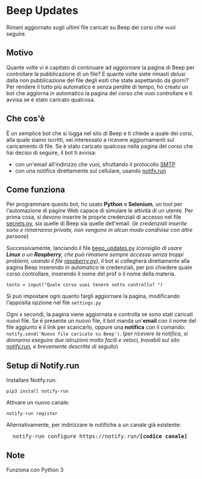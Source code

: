 # Beep Updates
Rimani aggiornato sugli ultimi file caricati su Beep dei corsi che vuoi seguire.

## Motivo
Quante volte vi è capitato di continuare ad *aggiornare* la pagina di Beep per controllare la pubblicazione di un file? E quante volte siete rimasti *delusi* dalla non pubblicazione del file degli esiti che state aspettando da giorni?
Per rendere il tutto più automatico e senza perdite di tempo, ho creato un bot che aggiorna in automatico la pagina del corso che vuoi controllare e ti avvisa se è stato caricato qualcosa. 

## Che cos'è
È un semplice bot che si logga nel sito di Beep e ti chiede a quale dei corsi, alla quale siamo iscritti, sei interessato a ricevere aggiornamenti sul caricamento di file. Se è stato caricato qualcosa nella pagina del corso che hai deciso di seguire, il bot ti avvisa:
- con un'email all'indirizzo che vuoi, sfruttando il protocollo [SMTP](https://docs.python.org/3/library/smtplib.html#module-smtplib)
- con una notifica direttamente sul cellulare, usando [notify.run](https://notify.run/)


## Come funziona
Per programmare questo bot, ho usato **Python** e **Selenium**, un tool per l'automazione di pagine Web capace di simulare le attività di un utente. 
Per prima cosa, si devono inserire le proprie credenziali di accesso nel file [secrets.py](secrets.py), sia quelle di Beep sia quelle dell'email. (*le credenziali inserite sono e rimarranno private, non vengono in alcun modo condivise con altre persone*)

Successivamente, lanciando il file [beep_updates.py](beep_updates.py) *(consiglio di usare **Linux** o un **Raspberry**, che può rimanere sempre accesso senza troppi problemi, usando il file [raspberry.py](raspberry.py))*, il bot si collegherà direttamente alla pagina Beep inserendo in automatico le credenziali, per poi chiedere quale corso controllare, inserendo il nome del prof o il nome della materia.

```
testo = input("Quale corso vuoi tenere sotto controllo? ")
```

Si può impostare ogni quanto fargli aggiornare la pagina, modificando l'apposita opzione nel file `settings.py`

Ogni x secondi, la pagina viene aggiornata e controlla se sono stati caricati nuovi file. Se è presente un nuovo file, il bot manda un'**email** con il nome del file aggiunto e il link per scaricarlo, oppure una **notifica** con il comando: ```notify.send('Nuovo file caricato su Beep')```. (*per ricevere la notifica, si dovranno eseguire due istruzioni molto facili e veloci, trovabili sul sito [notify.run](https://notify.run/), e brevemente descritte di seguito*)

## Setup di Notify.run
Installare Notify.run:
```
pip3 install notify-run
```
Attivare un nuovo canale:
```
notify-run register
```

Alternativamente, per indirizzare le notifiche a un canale già esistente:
<pre>
  notify-run configure https://notify.run/<b>[codice canale]</b>
</pre>

## Note
Funziona con Python 3
